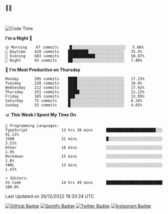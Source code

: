 ### 🤙🍺

<!-- <a href="https://github-readme-stats.vercel.app/api?username=hzak2xx&count_private=true&show_icons=true&theme=dracula">
  <img align="center" src="https://github-readme-stats.vercel.app/api?username=hzak2xx&count_private=true&show_icons=true&theme=dracula" />
</a>
</br> -->
</br>

<!--START_SECTION:waka-->
![Code Time](http://img.shields.io/badge/Code%20Time-2%2C087%20hrs%2059%20mins-blue)

**I'm a Night 🦉** 

```text
🌞 Morning    67 commits     █░░░░░░░░░░░░░░░░░░░░░░░░   5.66% 
🌆 Daytime    420 commits    █████████░░░░░░░░░░░░░░░░   35.5% 
🌃 Evening    603 commits    ████████████░░░░░░░░░░░░░   50.97% 
🌙 Night      93 commits     ██░░░░░░░░░░░░░░░░░░░░░░░   7.86%

```
📅 **I'm Most Productive on Thursday** 

```text
Monday       205 commits    ████░░░░░░░░░░░░░░░░░░░░░   17.33% 
Tuesday      220 commits    ████░░░░░░░░░░░░░░░░░░░░░   18.6% 
Wednesday    212 commits    ████░░░░░░░░░░░░░░░░░░░░░   17.92% 
Thursday     251 commits    █████░░░░░░░░░░░░░░░░░░░░   21.22% 
Friday       165 commits    ███░░░░░░░░░░░░░░░░░░░░░░   13.95% 
Saturday     75 commits     █░░░░░░░░░░░░░░░░░░░░░░░░   6.34% 
Sunday       55 commits     █░░░░░░░░░░░░░░░░░░░░░░░░   4.65%

```


📊 **This Week I Spent My Time On** 

```text
💬 Programming Languages: 
TypeScript               13 hrs 30 mins      ██████████████████████░░░   91.11% 
JSON                     31 mins             █░░░░░░░░░░░░░░░░░░░░░░░░   3.51% 
Other                    16 mins             ░░░░░░░░░░░░░░░░░░░░░░░░░   1.9% 
Markdown                 15 mins             ░░░░░░░░░░░░░░░░░░░░░░░░░   1.8% 
YAML                     13 mins             ░░░░░░░░░░░░░░░░░░░░░░░░░   1.47%

🔥 Editors: 
VS Code                  14 hrs 49 mins      █████████████████████████   100.0%

```


 Last Updated on 26/12/2022 19:33:24 UTC
<!--END_SECTION:waka-->

[![GitHub Badge](https://img.shields.io/badge/GitHub-100000?style=for-the-badge&logo=github&logoColor=white)](https://github.com/hzak2xx)
[![Spotify Badge](https://img.shields.io/badge/Spotify-1ED760?&style=for-the-badge&logo=spotify&logoColor=white)](https://open.spotify.com/user/uf90s6sbbh75a1mt44clkhkvf)
[![Twitter Badge](https://img.shields.io/badge/Twitter-1DA1F2?style=for-the-badge&logo=twitter&logoColor=white)](https://twitter.com/hzak2xx)
[![Instagram Badge](https://img.shields.io/badge/Instagram-E4405F?style=for-the-badge&logo=instagram&logoColor=white)](https://www.instagram.com/hzak2xx/)
